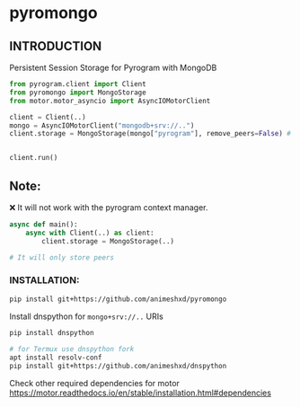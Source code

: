 # pyromongo
## INTRODUCTION 
Persistent Session Storage for Pyrogram with MongoDB

```python
from pyrogram.client import Client
from pyromongo import MongoStorage
from motor.motor_asyncio import AsyncIOMotorClient

client = Client(..)
mongo = AsyncIOMotorClient("mongodb+srv://..")
client.storage = MongoStorage(mongo["pyrogram"], remove_peers=False) # use remove_peers=True to remove all peers on logout


client.run()
```
## Note:
  ❌ It will not work with the pyrogram context manager.
   ```python
   async def main():
       async with Client(..) as client:
           client.storage = MongoStorage(..)
   
   # It will only store peers
   ```
 ### INSTALLATION:
  ```bash
  pip install git+https://github.com/animeshxd/pyromongo
  ```
  Install dnspython for `mongo+srv://..` URIs
   ```bash
   pip install dnspython
    
   # for Termux use dnspython fork
   apt install resolv-conf
   pip install git+https://github.com/animeshxd/dnspython
   ```
  Check other required dependencies for motor
  https://motor.readthedocs.io/en/stable/installation.html#dependencies
  
